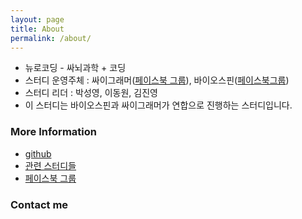 ```yaml
---
layout: page
title: About
permalink: /about/
---
```


* 뉴로코딩 - 싸뇌과학 + 코딩
* 스터디 운영주체 : 싸이그래머([페이스북 그룹](https://www.facebook.com/groups/psygrammer/)), 바이오스핀([페이스북그룹](https://www.facebook.com/groups/biospin/))
* 스터디 리더 : 박성영, 이동원, 김진영
* 이 스터디는 바이오스핀과 싸이그래머가 연합으로 진행하는 스터디입니다.


### More Information

* [github](https://github.com/psygrammer/neurocoding)
* [관련 스터디들](http://psygrammer.github.io/)
* [페이스북 그룹](https://www.facebook.com/groups/psygrammer/)


### Contact me

